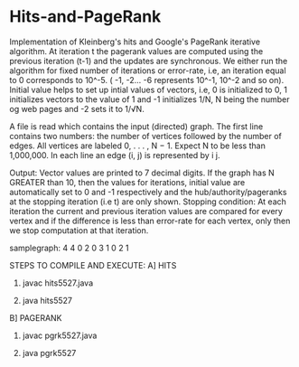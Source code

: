 # Hits-and-PageRank
Implementation of Kleinberg's hits and Google's PageRank iterative algorithm.
At iteration t the pagerank values are computed using the previous iteration (t-1) and the updates are synchronous.
We either run the algorithm for fixed number of iterations or error-rate, i.e, an iteration equal to 0 corresponds to 10^-5. ( -1, -2... -6 represents 10^-1, 10^-2 and so on).
Initial value helps to set up intial values of vectors, i.e, 0 is initialized to 0, 1 initializes vectors to the value of 1 and -1 initializes 1/N, N being the number og web pages and -2 sets it to 1/√N.

A file is read which contains the input (directed) graph. The first line contains two numbers: the number of vertices followed by the number of edges. All vertices are labeled 0, . . . , N − 1. Expect N to be less than 1,000,000. 
In each line an edge (i, j) is represented by i j. 

Output: Vector values are printed to 7 decimal digits. If the graph has N GREATER than 10, then the values for iterations, initial value are automatically set to 0 and -1 respectively and the hub/authority/pageranks at the stopping iteration (i.e t) are only shown. 
Stopping condition: At each iteration the current and previous iteration values are compared for every vertex and if the difference is less than error-rate for each vertex, only then we stop computation at that iteration.

samplegraph:
4 4
0 2
0 3
1 0
2 1

STEPS TO COMPILE AND EXECUTE:
A] HITS
1. javac hits5527.java 

2. java hits5527 <iteration> <initialvalue> <filename>

B] PAGERANK

1. javac pgrk5527.java

2. java pgrk5527 <iteration> <initialvalue> <filename>
